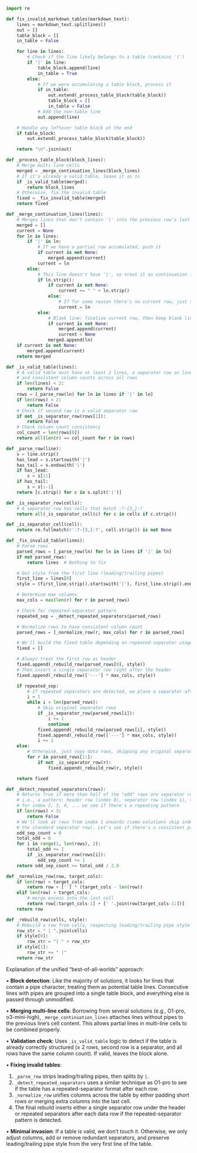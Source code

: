 ```python
import re

def fix_invalid_markdown_tables(markdown_text):
    lines = markdown_text.splitlines()
    out = []
    table_block = []
    in_table = False

    for line in lines:
        # Check if the line likely belongs to a table (contains '|')
        if '|' in line:
            table_block.append(line)
            in_table = True
        else:
            # If we were accumulating a table block, process it
            if in_table:
                out.extend(_process_table_block(table_block))
                table_block = []
                in_table = False
            # Add the non-table line
            out.append(line)

    # Handle any leftover table block at the end
    if table_block:
        out.extend(_process_table_block(table_block))

    return "\n".join(out)

def _process_table_block(block_lines):
    # Merge multi-line cells
    merged = _merge_continuation_lines(block_lines)
    # If it's already a valid table, leave it as is
    if _is_valid_table(merged):
        return block_lines
    # Otherwise, fix the invalid table
    fixed = _fix_invalid_table(merged)
    return fixed

def _merge_continuation_lines(lines):
    # Merges lines that don't contain '|' into the previous row's last cell
    merged = []
    current = None
    for ln in lines:
        if '|' in ln:
            # If we have a partial row accumulated, push it
            if current is not None:
                merged.append(current)
            current = ln
        else:
            # This line doesn't have '|', so treat it as continuation if there's a current row
            if ln.strip():
                if current is not None:
                    current += " " + ln.strip()
                else:
                    # If for some reason there's no current row, just start a new one
                    current = ln
            else:
                # Blank line: finalize current row, then keep blank line
                if current is not None:
                    merged.append(current)
                    current = None
                merged.append(ln)
    if current is not None:
        merged.append(current)
    return merged

def _is_valid_table(lines):
    # A valid table must have at least 2 lines, a separator row as line 2,
    # and consistent column counts across all rows
    if len(lines) < 2:
        return False
    rows = [_parse_row(ln) for ln in lines if '|' in ln]
    if len(rows) < 2:
        return False
    # Check if second row is a valid separator row
    if not _is_separator_row(rows[1]):
        return False
    # Check column count consistency
    col_count = len(rows[0])
    return all(len(r) == col_count for r in rows)

def _parse_row(line):
    s = line.strip()
    has_lead = s.startswith('|')
    has_tail = s.endswith('|')
    if has_lead:
        s = s[1:]
    if has_tail:
        s = s[:-1]
    return [c.strip() for c in s.split('|')]

def _is_separator_row(cells):
    # A separator row has cells that match :?-{3,}:?
    return all(_is_separator_cell(c) for c in cells if c.strip())

def _is_separator_cell(cell):
    return re.fullmatch(r':?-{3,}:?', cell.strip()) is not None

def _fix_invalid_table(lines):
    # Parse rows
    parsed_rows = [_parse_row(ln) for ln in lines if '|' in ln]
    if not parsed_rows:
        return lines  # Nothing to fix

    # Get style from the first line (leading/trailing pipes)
    first_line = lines[0]
    style = (first_line.strip().startswith('|'), first_line.strip().endswith('|'))

    # Determine max columns
    max_cols = max(len(r) for r in parsed_rows)

    # Check for repeated-separator pattern
    repeated_sep = _detect_repeated_separators(parsed_rows)

    # Normalize rows to have consistent column count
    parsed_rows = [_normalize_row(r, max_cols) for r in parsed_rows]

    # We'll build the fixed table depending on repeated-separator usage
    fixed = []

    # Always treat the first row as header
    fixed.append(_rebuild_row(parsed_rows[0], style))
    # Then insert a single separator row right after the header
    fixed.append(_rebuild_row(['---'] * max_cols, style))

    if repeated_sep:
        # If repeated separators are detected, we place a separator after every data row
        i = 1
        while i < len(parsed_rows):
            # Skip original separator rows
            if _is_separator_row(parsed_rows[i]):
                i += 1
                continue
            fixed.append(_rebuild_row(parsed_rows[i], style))
            fixed.append(_rebuild_row(['---'] * max_cols, style))
            i += 1
    else:
        # Otherwise, just copy data rows, skipping any original separator lines
        for r in parsed_rows[1:]:
            if not _is_separator_row(r):
                fixed.append(_rebuild_row(r, style))

    return fixed

def _detect_repeated_separators(rows):
    # Returns True if more than half of the "odd" rows are separator rows
    # i.e., a pattern: header row (index 0), separator row (index 1), then
    # for index 2, 3, 4, ... we see if there's a repeating pattern
    if len(rows) < 3:
        return False
    # We'll look at rows from index 1 onwards (some solutions skip index 1 because that's
    # the standard separator row). Let's see if there's a consistent pattern at odd indices.
    odd_sep_count = 0
    total_odd = 0
    for i in range(1, len(rows), 2):
        total_odd += 1
        if _is_separator_row(rows[i]):
            odd_sep_count += 1
    return odd_sep_count >= total_odd / 2.0

def _normalize_row(row, target_cols):
    if len(row) < target_cols:
        return row + [''] * (target_cols - len(row))
    elif len(row) > target_cols:
        # merge excess into the last cell
        return row[:target_cols-1] + [' '.join(row[target_cols-1:])]
    return row

def _rebuild_row(cells, style):
    # Rebuild a row from cells, respecting leading/trailing pipe style
    row_str = " | ".join(cells)
    if style[0]:
        row_str = "| " + row_str
    if style[1]:
        row_str += " |"
    return row_str
```

Explanation of the unified “best-of-all-worlds” approach:

• **Block detection**: Like the majority of solutions, it looks for lines that contain a pipe character, treating them as potential table lines. Consecutive lines with pipes are grouped into a single table block, and everything else is passed through unmodified.

• **Merging multi-line cells**: Borrowing from several solutions (e.g., O1-pro, o3-mini-high), `_merge_continuation_lines` attaches lines without pipes to the previous line’s cell content. This allows partial lines in multi-line cells to be combined properly.

• **Validation check**: Uses `_is_valid_table` logic to detect if the table is already correctly structured (≥ 2 rows, second row is a separator, and all rows have the same column count). If valid, leaves the block alone.

• **Fixing invalid tables**: 
  1. `_parse_row` strips leading/trailing pipes, then splits by `|`. 
  2. `_detect_repeated_separators` uses a similar technique as O1-pro to see if the table has a repeated-separator format after each row. 
  3. `_normalize_row` unifies columns across the table by either padding short rows or merging extra columns into the last cell. 
  4. The final rebuild inserts either a single separator row under the header or repeated separators after each data row if the repeated-separator pattern is detected.

• **Minimal invasion**: If a table is valid, we don’t touch it. Otherwise, we only adjust columns, add or remove redundant separators, and preserve leading/trailing pipe style from the very first line of the table.